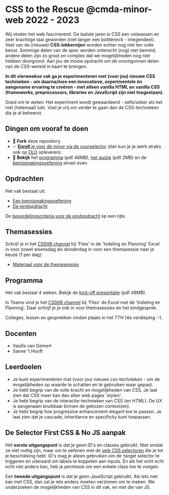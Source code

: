 # CSS to the Rescue @cmda-minor-web 2022 - 2023

Wij vinden het web fascinerend. De laatste jaren is CSS een volwassen en zeer krachtige taal geworden (niet langer een bottleneck - integendeel). Veel van de (nieuwe) **CSS-lekkernijen** worden echter nog niet ten volle benut. Sommige delen van de spec worden onterecht (nog) niet bemind, andere delen zijn zo groot en complex dat we mogelijkheden nog niet hebben doorgrond. Aan jou de mooie opdracht om de onontgonnen delen van de CSS-wereld in kaart te brengen.

**In dit vierweekse vak ga je experimenteren met (voor jou) nieuwe CSS technieken - om daarna/mee een innovatieve, experimentele én aangename ervaring te creëren - met alleen vanilla HTML en vanilla CSS (frameworks, preprocessors, libraries en JavaScript zijn niet toegestaan).**

Goed om te weten: Het experiment wordt gewaardeerd - zelfs/zeker als het niet (helemaal) lukt. Voel je vrij om verder te gaan dan de CSS-technieken die je al beheerst.

## Dingen om vooraf te doen
- 🔱 **Fork** deze repository.
- ✅ [**Enroll** je voor de minor via de courselector](https://icthva.sharepoint.com/sites/courseselector#/CourseSelector/web-design-and-development/2021-2022) (dan kun je je werk straks ook op [DLO](https://dlo.mijnhva.nl/d2l/home/324147) opleveren).
- 📒 **Bekijk** het [programma](https://cmda-minor-web.github.io/css-to-the-rescue-2122/files/CSSttR-2122-Kick-off.pdf) (pdf 48MB), [het quizje](https://cmda-minor-web.github.io/css-to-the-rescue-2122/files/CSSttR-2122-Quizje.pdf) (pdf 2MB) en de [kennismakingsoefening](https://cmda-minor-web.github.io/css-to-the-rescue-2122/docs/oefening.html) alvast even.

## Opdrachten
Het vak bestaat uit:
- [Een kennismakingsoefening](https://cmda-minor-web.github.io/css-to-the-rescue-2122/oefening.html)
- [De eindopdracht](https://cmda-minor-web.github.io/css-to-the-rescue-2122/index.html)

De [beoordelingscriteria voor de eindopdracht](https://cmda-minor-web.github.io/css-to-the-rescue-2122/beoordelingsformulier.html) op een rijte.

## Themasessies
Schrijf je in het [CSSttR channel](https://teams.microsoft.com/l/channel/19%3a1261f148f4a14a788c98784a96d361c4%40thread.tacv2/03%2520-%2520CSS%2520to%2520the%2520Rescue?groupId=36b2af3f-d616-4e89-b714-f45196f2a6ad&tenantId=0907bb1e-21fc-476f-8843-02d09ceb59a7) bij 'Files' in de 'Indeling en Planning' Excel in voor zowel woensdag als donderdag in voor een themasessie naar je keuze (1 per dag):
- [Materiaal voor de themasessies](https://cmda-minor-web.github.io/css-to-the-rescue-2122/themas.html)

## Programma
Het vak beslaat 4 weken. Bekijk de [kick-off presentatie](https://cmda-minor-web.github.io/css-to-the-rescue-2122/files/CSSttR-2122-Kick-off.pdf) (pdf 48MB). 

In Teams vind je het [CSSttR channel](https://teams.microsoft.com/l/channel/19%3a1261f148f4a14a788c98784a96d361c4%40thread.tacv2/03%2520-%2520CSS%2520to%2520the%2520Rescue?groupId=36b2af3f-d616-4e89-b714-f45196f2a6ad&tenantId=0907bb1e-21fc-476f-8843-02d09ceb59a7) bij 'Files' de Excel met de 'Indeling en Planning'. Daar schrijf je je ook in voor themasessies en het eindgesprek.

Colleges, lessen en gesprekken vinden plaats in het TTH (4e verdieping :-).

## Docenten
- Vasilis van Gemert
- Sanne 't Hooft

## Leerdoelen
- Je kunt experimenteren met (voor jou) nieuwe css-technieken - om de mogelijkheden op waarde te schatten en te gebruiken waar gepast.
- Je hebt begrip van de volle kracht en mogelijkheden van CSS. Je laat zien dat CSS meer kan dan allen web pages 'stylen'.
- Je hebt begrip van de interactie-technieken van CSS (en HTML). De UX is aangenaam bruikbaar binnen de gekozen context(en).
- Je hebt begrip hoe progressive enhancement elegant toe te passen. Je laat zien dat je cascade, inheritance en specificity kunt toepassen.


## De Selector First CSS & No JS aanpak
Het **eerste uitgangspunt** is dat je *geen* ID's en classes gebruikt. Niet omdat ze niet nuttig zijn, maar om te oefenen met de [vele CSS selectoren](https://css-tricks.com/almanac/) die je tot je beschikking hebt. ID's mag je alleen gebruiken om de :target selector te triggeren en uiteraard om labels te koppelen aan inputs. En als het echt echt echt niet anders kan, heb je permissie om een enkele class toe te voegen.

Een **tweede uitgangspunt** is dat je *geen* JavaScript gebruikt. Als iets niet kan met CSS, dan zal je iets anders moeten verzinnen om te maken. We onderzoeken de mogelijkheden van CSS in dit vak, en niet die van JS.